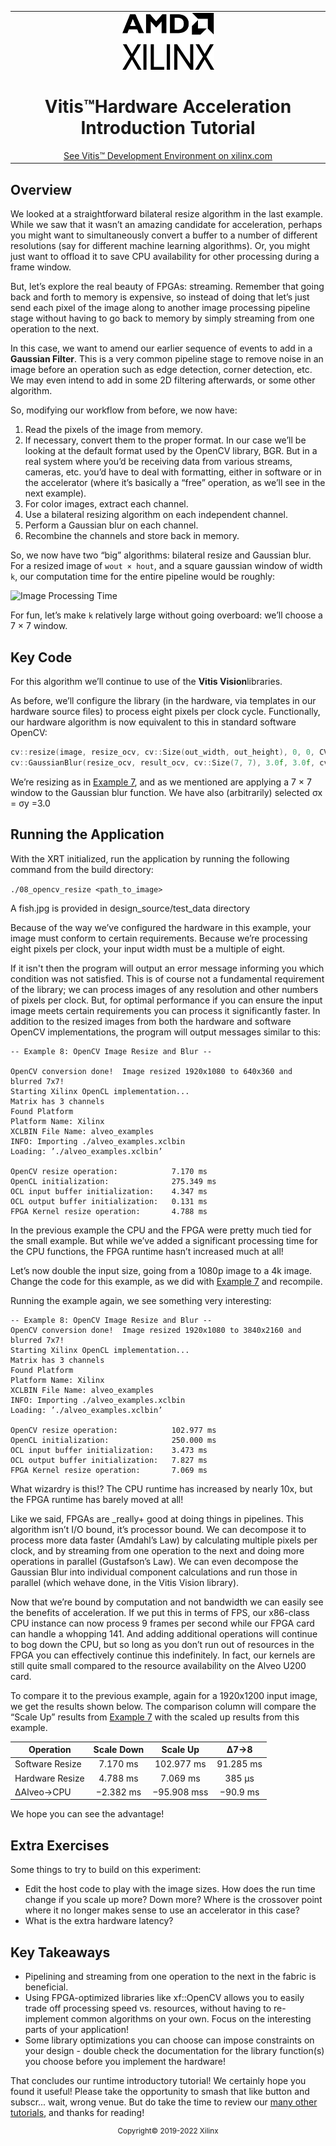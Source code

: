 <table class="sphinxhide" width="100%">
 <tr width="100%">
    <td align="center"><img src="https://raw.githubusercontent.com/Xilinx/Image-Collateral/main/xilinx-logo.png" width="30%"/><h1>Vitis™Hardware Acceleration Introduction Tutorial</h1>
    <a href="https://www.xilinx.com/products/design-tools/vitis.html">See Vitis™ Development Environment on xilinx.com</a>
    </td>
 </tr>
</table>

## Overview

We looked at a straightforward bilateral resize algorithm in the last example.  While we saw that it wasn’t
an amazing candidate for acceleration, perhaps you might want to simultaneously convert a buffer to a number
of different resolutions (say for different machine learning algorithms).  Or, you might just want to offload
it to save CPU availability for other processing during a frame window.

But, let’s explore the real beauty of FPGAs: streaming.  Remember that going back and forth to memory is
expensive, so instead of doing that let’s just send each pixel of the image along to another image processing
pipeline stage without having to go back to memory by simply streaming from one operation to the next.

In this case, we want to amend our earlier sequence of events to add in a **Gaussian Filter**.  This is a
very common pipeline stage to remove noise in an image before an operation such as edge detection, corner
detection, etc.  We may even intend to add in some 2D filtering afterwards, or some other algorithm.

So, modifying our workflow from before, we now have:

1. Read the pixels of the image from memory.
2. If necessary, convert them to the proper format. In our case we’ll be looking at the default format used
   by the OpenCV library, BGR. But in a real system where you’d be receiving data from various streams,
   cameras, etc. you’d have to deal with formatting, either in software or in the accelerator (where it’s
   basically a “free” operation, as we’ll see in the next example).
3. For color images, extract each channel.
4. Use a bilateral resizing algorithm on each independent channel.
5. Perform a Gaussian blur on each channel.
6. Recombine the channels and store back in memory.

So, we now have two “big” algorithms: bilateral resize and Gaussian blur. For a resized image of `wout × hout`,
and a square gaussian window of width `k`, our computation time for the entire pipeline would be roughly:

![Image Processing Time](./images/08-formula-1.jpg)

For fun, let’s make `k` relatively large without going overboard: we’ll choose a 7 × 7 window.

## Key Code

For this algorithm we’ll continue to use of the **Vitis Vision**libraries.

As before, we’ll configure the library (in the hardware, via templates in our hardware source files) to process eight pixels per clock cycle.  Functionally, our hardware algorithm is now equivalent to this in standard software OpenCV:

```cpp
cv::resize(image, resize_ocv, cv::Size(out_width, out_height), 0, 0, CV_INTER_LINEAR);
cv::GaussianBlur(resize_ocv, result_ocv, cv::Size(7, 7), 3.0f, 3.0f, cv::BORDER_CONSTANT);
```

We’re resizing as in [Example 7](./07-image-resizing-with-vitis-vision.md), and as we mentioned are applying a
7 × 7 window to the Gaussian blur function.  We have also (arbitrarily) selected &sigma;x = &sigma;y =3.0

## Running the Application

With the XRT initialized, run the application by running the following command from the build directory:

`./08_opencv_resize <path_to_image>`

A fish.jpg is provided in design_source/test_data directory

Because of the way we’ve configured the hardware in this example, your image must conform to certain requirements.  Because we’re processing eight pixels per clock, your input width must be a multiple of eight.

If it isn't then the program will output an error message informing you which condition was not satisfied.  This is of course not a fundamental requirement of the library; we can process images of any resolution and other numbers of pixels per clock.  But, for optimal performance if you can ensure the input image meets certain requirements you can process it significantly faster.  In addition to the resized images from both the hardware and software OpenCV implementations, the program will output messages similar to this:

```
-- Example 8: OpenCV Image Resize and Blur --

OpenCV conversion done!  Image resized 1920x1080 to 640x360 and blurred 7x7!
Starting Xilinx OpenCL implementation...
Matrix has 3 channels
Found Platform
Platform Name: Xilinx
XCLBIN File Name: alveo_examples
INFO: Importing ./alveo_examples.xclbin
Loading: ’./alveo_examples.xclbin’

OpenCV resize operation:            7.170 ms
OpenCL initialization:              275.349 ms
OCL input buffer initialization:    4.347 ms
OCL output buffer initialization:   0.131 ms
FPGA Kernel resize operation:       4.788 ms
```

In the previous example the CPU and the FPGA were pretty much tied for the small example.  But while we’ve added a significant processing time for the CPU functions, the FPGA runtime hasn’t increased much at all!

Let’s now double the input size, going from a 1080p image to a 4k image.  Change the code for this example, as we did with [Example 7](./07-image-resizing-with-vitis-vision.md) and recompile.

Running the example again, we see something very interesting:

```
-- Example 8: OpenCV Image Resize and Blur --
OpenCV conversion done!  Image resized 1920x1080 to 3840x2160 and blurred 7x7!
Starting Xilinx OpenCL implementation...
Matrix has 3 channels
Found Platform
Platform Name: Xilinx
XCLBIN File Name: alveo_examples
INFO: Importing ./alveo_examples.xclbin
Loading: ’./alveo_examples.xclbin’

OpenCV resize operation:            102.977 ms
OpenCL initialization:              250.000 ms
OCL input buffer initialization:    3.473 ms
OCL output buffer initialization:   7.827 ms
FPGA Kernel resize operation:       7.069 ms
```

What wizardry is this!? The CPU runtime has increased by nearly 10x, but the FPGA runtime has barely moved at
all!

Like we said, FPGAs are _really+ good at doing things in pipelines.  This algorithm isn’t I/O bound, it’s
processor bound.  We can decompose it to process more data faster (Amdahl’s Law) by calculating multiple
pixels per clock, and by streaming from one operation to the next and doing more operations in parallel
(Gustafson’s Law).  We can even decompose the Gaussian Blur into individual component calculations and run
those in parallel (which wehave done, in the Vitis Vision library).

Now that we’re bound by computation and not bandwidth we can easily see the benefits of acceleration.  If we
put this in terms of FPS, our x86-class CPU instance can now process 9 frames per second while our FPGA card
can handle a whopping 141.  And adding additional operations will continue to bog down the CPU, but so long
as you don’t run out of resources in the FPGA you can effectively continue this indefinitely.  In fact, our
kernels are still quite small compared to the resource availability on the Alveo U200 card.

To compare it to the previous example, again for a 1920x1200 input image, we get the results shown below.
The comparison column will compare the “Scale Up” results from
[Example 7](./07-image-resizing-with-vitis-vision.md) with the scaled up results from this example.

| Operation             | Scale Down |  Scale Up   | &Delta;7&rarr;8 |
| --------------------- | :--------: | :---------: | :-------------: |
| Software Resize       |  7.170 ms  | 102.977 ms  |    91.285 ms    |
| Hardware Resize       |  4.788 ms  |  7.069 ms   |  385 &micro;s   |
| &Delta;Alveo&rarr;CPU | −2.382 ms  | −95.908 mss |    −90.9 ms     |

We hope you can see the advantage!

## Extra Exercises

Some things to try to build on this experiment:

- Edit the host code to play with the image sizes.  How does the run time change if you scale up more?  Down
  more?  Where is the crossover point where it no longer makes sense to use an accelerator in this case?
- What is the extra hardware latency?

## Key Takeaways

- Pipelining and streaming from one operation to the next in the fabric is beneficial.
- Using FPGA-optimized libraries like xf::OpenCV allows you to easily trade off processing speed vs.
  resources, without having to re-implement common algorithms on your own.  Focus on the interesting parts of
  your application!
- Some library optimizations you can choose can impose constraints on your design - double check the
  documentation for the library function(s) you choose before you implement the hardware!


That concludes our runtime introductory tutorial! We certainly hope you found it useful! Please
take the opportunity to smash that like button and subscr... wait, wrong venue. But do take the
time to review our [many other tutorials](../README.md), and thanks for reading!

<p align="center"><sup>Copyright&copy; 2019-2022 Xilinx</sup></p>
